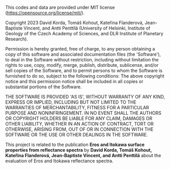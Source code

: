 This codes and data are provided under MIT license (https://opensource.org/license/mit/).

Copyright 2023 David Korda, Tomáš Kohout, Kateřina Flanderová, Jean-Baptiste Vincent, and Antti Penttilä (University of Helsinki, Institute of Geology of the Czech Academy of Sciences, and DLR Institute of Planetary Research).

Permission is hereby granted, free of charge, to any person obtaining a copy of this software and associated documentation files (the 'Software'), to deal in the Software without restriction, including without limitation the rights to use, copy, modify, merge, publish, distribute, sublicense, and/or sell copies of the Software, and to permit persons to whom the Software is furnished to do so, subject to the following conditions: The above copyright notice and this permission notice shall be included in all copies or substantial portions of the Software.

THE SOFTWARE IS PROVIDED 'AS IS', WITHOUT WARRANTY OF ANY KIND, EXPRESS OR IMPLIED, INCLUDING BUT NOT LIMITED TO THE WARRANTIES OF MERCHANTABILITY, FITNESS FOR A PARTICULAR PURPOSE AND NONINFRINGEMENT. IN NO EVENT SHALL THE AUTHORS OR COPYRIGHT HOLDERS BE LIABLE FOR ANY CLAIM, DAMAGES OR OTHER LIABILITY, WHETHER IN AN ACTION OF CONTRACT, TORT OR OTHERWISE, ARISING FROM, OUT OF OR IN CONNECTION WITH THE SOFTWARE OR THE USE OR OTHER DEALINGS IN THE SOFTWARE.

This project is related to the publication **Eros and Itokawa surface properties from reflectance spectra** by **David Korda, Tomáš Kohout, Kateřina Flanderová, Jean-Baptiste Vincent, and Antti Penttilä** about the evaluation of Eros and Itokawa reflectance spectra.

